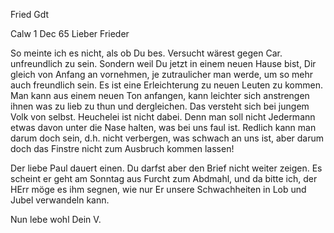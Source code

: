 Fried Gdt

 Calw 1 Dec 65
Lieber Frieder

So meinte ich es nicht, als ob Du bes. Versucht wärest gegen Car. unfreundlich zu sein. Sondern weil Du jetzt in einem neuen Hause bist, Dir gleich von Anfang an vornehmen, je zutraulicher man werde, um so mehr auch freundlich sein. Es ist eine Erleichterung zu neuen Leuten zu kommen. Man kann aus einem neuen Ton anfangen, kann leichter sich anstrengen ihnen was zu lieb zu thun und dergleichen. Das versteht sich bei jungem Volk von selbst. Heuchelei ist nicht dabei. Denn man soll nicht Jedermann etwas davon unter die Nase halten, was bei uns faul ist. Redlich kann man darum doch sein, d.h. nicht verbergen, was schwach an uns ist, aber darum doch das Finstre nicht zum Ausbruch kommen lassen!

Der liebe Paul dauert einen. Du darfst aber den Brief nicht weiter zeigen. Es scheint er geht am Sonntag aus Furcht zum Abdmahl, und da bitte ich, der HErr möge es ihm segnen, wie nur Er unsere Schwachheiten in Lob und Jubel verwandeln kann.

 Nun lebe wohl
 Dein V.

